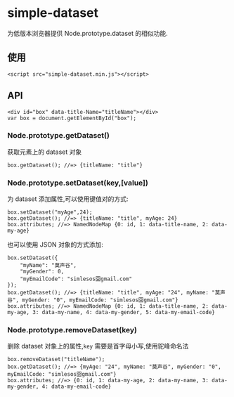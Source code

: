 simple-dataset
===

为低版本浏览器提供 Node.prototype.dataset 的相似功能.

## 使用

    <script src="simple-dataset.min.js"></script>

## API

    <div id="box" data-title-Name="titleName"></div>
    var box = document.getElementById("box");

### Node.prototype.getDataset()

获取元素上的 dataset 对象
    
    box.getDataset(); //=> {titleName: "title"}
    
### Node.prototype.setDataset(key,[value])

为 dataset 添加属性,可以使用键值对的方式:

    box.setDataset("myAge",24);
    box.getDataset(); //=> {titleName: "title", myAge: 24}
    box.attributes; //=> NamedNodeMap {0: id, 1: data-title-name, 2: data-my-age}

也可以使用 JSON 对象的方式添加:

    box.setDataset({
        "myName": "莫声谷",
        "myGender": 0,
        "myEmailCode": "simlesos囧gmail.com"
    });
    box.getDataset(); //=> {titleName: "title", myAge: "24", myName: "莫声谷", myGender: "0", myEmailCode: "simlesos囧gmail.com"}
    box.attributes; //=> NamedNodeMap {0: id, 1: data-title-name, 2: data-my-age, 3: data-my-name, 4: data-my-gender, 5: data-my-email-code}

### Node.prototype.removeDataset(key)
删除 dataset 对象上的属性,`key` 需要是首字母小写,使用驼峰命名法

    box.removeDataset("titleName");
    box.getDataset(); //=> {myAge: "24", myName: "莫声谷", myGender: "0", myEmailCode: "simlesos囧gmail.com"}
    box.attributes; //=> {0: id, 1: data-my-age, 2: data-my-name, 3: data-my-gender, 4: data-my-email-code}

